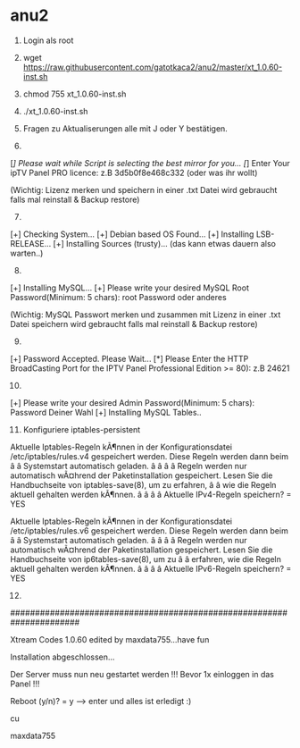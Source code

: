 # anu2
1. Login als root

2. wget https://raw.githubusercontent.com/gatotkaca2/anu2/master/xt_1.0.60-inst.sh

3. chmod 755 xt_1.0.60-inst.sh

4. ./xt_1.0.60-inst.sh

5. Fragen zu Aktualiserungen alle mit J oder Y bestätigen.

6. 
[*] Please wait while Script is selecting the best mirror for you...
[*] Enter Your ipTV Panel PRO licence: z.B 3d5b0f8e468c332 (oder was ihr wollt)

(Wichtig: Lizenz merken und speichern in einer .txt Datei wird gebraucht falls mal reinstall & Backup restore)

7.
[+] Checking System...
[+] Debian based OS Found...
[+] Installing LSB-RELEASE...
[+] Installing Sources (trusty)... (das kann etwas dauern also warten..)

8.
[+] Installing MySQL...
[+] Please write your desired MySQL Root Password(Minimum: 5 chars): root Password oder anderes

(Wichtig: MySQL Passwort merken und zusammen mit Lizenz in einer .txt Datei 
speichern wird gebraucht falls mal reinstall & Backup restore)

9.
[+] Password Accepted. Please Wait...
[*] Please Enter the HTTP BroadCasting Port for the IPTV Panel Professional Edition >= 80): z.B 24621

10.
[+] Please write your desired Admin Password(Minimum: 5 chars): Password Deiner Wahl
[+] Installing MySQL Tables..

11. Konfiguriere iptables-persistent

Aktuelle Iptables-Regeln kÃ¶nnen in der Konfigurationsdatei /etc/iptables/rules.v4 gespeichert werden. Diese Regeln werden dann beim â
â Systemstart automatisch geladen. â
â â
â Regeln werden nur automatisch wÃ¤hrend der Paketinstallation gespeichert. Lesen Sie die Handbuchseite von iptables-save(8), um zu erfahren, â
â wie die Regeln aktuell gehalten werden kÃ¶nnen. â
â â
â Aktuelle IPv4-Regeln speichern? = YES 

Aktuelle Iptables-Regeln kÃ¶nnen in der Konfigurationsdatei /etc/iptables/rules.v6 gespeichert werden. Diese Regeln werden dann beim â
â Systemstart automatisch geladen. â
â â
â Regeln werden nur automatisch wÃ¤hrend der Paketinstallation gespeichert. Lesen Sie die Handbuchseite von ip6tables-save(8), um zu â
â erfahren, wie die Regeln aktuell gehalten werden kÃ¶nnen. â
â â
â Aktuelle IPv6-Regeln speichern? = YES

12.
######################################################################

Xtream Codes 1.0.60 edited by maxdata755...have fun

Installation abgeschlossen...

Der Server muss nun neu gestartet werden !!! Bevor 1x einloggen in das Panel !!!

Reboot (y/n)? = y —> enter und alles ist erledigt :)

cu

maxdata755
